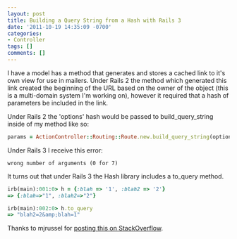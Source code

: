 ```yaml
---
layout: post
title: Building a Query String from a Hash with Rails 3
date: '2011-10-19 14:35:09 -0700'
categories:
- Controller
tags: []
comments: []
---
```

I have a model has a method that generates and stores a cached link to it's own view for use in mailers. Under Rails 2 the method which generated this link created the beginning of the URL based on the owner of the object (this is a multi-domain system I'm working on), however it required that a hash of parameters be included in the link.

Under Rails 2 the 'options' hash would be passed to build_query_string inside of my method like so:

``` ruby
params = ActionController::Routing::Route.new.build_query_string(options)
```

Under Rails 3 I receive this error:

``` shell
wrong number of arguments (0 for 7)
```

It turns out that under Rails 3 the Hash library includes a to_query method.

``` ruby
irb(main):001:0> h = {:blah => '1', :blah2 => '2'}
=> {:blah=>"1", :blah2=>"2"}

irb(main):002:0> h.to_query
=> "blah2=2&amp;blah=1"
```

Thanks to mjrussel for [posting this on StackOverflow](http://stackoverflow.com/questions/3576574/constructing-url-parameters-in-rails-3).
